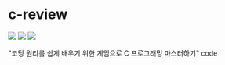# c-review

<img src="https://img.shields.io/badge/C-00599C?style=for-the-badge&logo=C&logoColor=white"> <img src="https://img.shields.io/badge/visual studio-5C2D91?style=for-the-badge&logo=visualstudio&logoColor=white">
<img src="https://img.shields.io/badge/Xcode-147EFB?style=for-the-badge&logo=Xcode&logoColor=white">


"코딩 원리를 쉽게 배우기 위한 게임으로 C 프로그래밍 마스터하기" code

